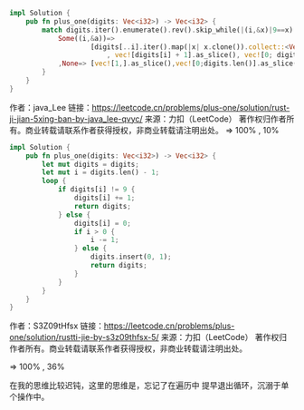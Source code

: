 ```rust 
impl Solution {
    pub fn plus_one(digits: Vec<i32>) -> Vec<i32> {
        match digits.iter().enumerate().rev().skip_while(|(i,&x)|9==x).next() {
            Some((i,&a))=>
                    [digits[..i].iter().map(|x| x.clone()).collect::<Vec<i32>>().as_slice()
                        , vec![digits[i] + 1].as_slice(), vec![0; digits.len() - (i + 1)].as_slice()].concat()
            ,None=> [vec![1,].as_slice(),vec![0;digits.len()].as_slice()].concat()
        }
    }
}
```
作者：java_Lee
链接：https://leetcode.cn/problems/plus-one/solution/rust-ji-jian-5xing-ban-by-java_lee-qvyc/
来源：力扣（LeetCode）
著作权归作者所有。商业转载请联系作者获得授权，非商业转载请注明出处。
=> 100% , 10% 

```rust
impl Solution {
    pub fn plus_one(digits: Vec<i32>) -> Vec<i32> {
        let mut digits = digits;
        let mut i = digits.len() - 1;
        loop {
            if digits[i] != 9 {
                digits[i] += 1;
                return digits;
            } else {
                digits[i] = 0;
                if i > 0 {
                    i -= 1;
                } else {
                    digits.insert(0, 1);
                    return digits;
                }
            }
        }
    }
}
```
作者：S3Z09tHfsx
链接：https://leetcode.cn/problems/plus-one/solution/rustti-jie-by-s3z09thfsx-5/
来源：力扣（LeetCode）
著作权归作者所有。商业转载请联系作者获得授权，非商业转载请注明出处。

=> 100% , 36% 


在我的思维比较迟钝，这里的思维是，忘记了在遍历中
提早退出循环，沉溺于单个操作中。